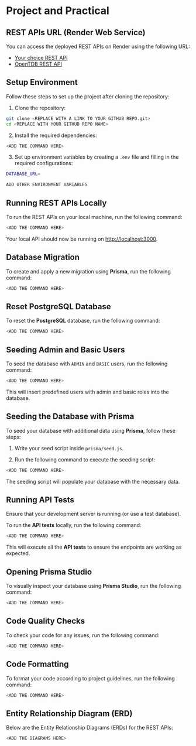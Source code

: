 # Project and Practical

## REST APIs URL (Render Web Service)
You can access the deployed REST APIs on Render using the following URL:
- [Your choice REST API](<REPLACE WITH A LINK TO YOUR REST API>)
- [OpenTDB REST API](<REPLACE WITH A LINK TO YOUR REST API>)

## Setup Environment

Follow these steps to set up the project after cloning the repository:

1. Clone the repository:

```bash
git clone <REPLACE WITH A LINK TO YOUR GITHUB REPO.git>
cd <REPLACE WITH YOUR GITHUB REPO NAME>
```

2. Install the required dependencies:

```bash
<ADD THE COMMAND HERE>
```

3. Set up environment variables by creating a `.env` file and filling in the required configurations:

```bash
DATABASE_URL=

ADD OTHER ENVIRONMENT VARIABLES
```

## Running REST APIs Locally

To run the REST APIs on your local machine, run the following command:

```bash
<ADD THE COMMAND HERE>
```

Your local API should now be running on <http://localhost:3000>.

## Database Migration

To create and apply a new migration using **Prisma**, run the following command:

```bash
<ADD THE COMMAND HERE>
```

## Reset PostgreSQL Database

To reset the **PostgreSQL** database, run the following command:

```bash
<ADD THE COMMAND HERE>
```

## Seeding Admin and Basic Users

To seed the database with `ADMIN` and `BASIC` users, run the following command:

```bash
<ADD THE COMMAND HERE>
```

This will insert predefined users with admin and basic roles into the database.

## Seeding the Database with Prisma

To seed your database with additional data using **Prisma**, follow these steps:

1. Write your seed script inside `prisma/seed.js`.

2. Run the following command to execute the seeding script:

```bash
<ADD THE COMMAND HERE>
```

The seeding script will populate your database with the necessary data.

## Running API Tests

Ensure that your development server is running (or use a test database).

To run the **API tests** locally, run the following command:

```bash
<ADD THE COMMAND HERE>
```

This will execute all the **API tests** to ensure the endpoints are working as expected.

## Opening Prisma Studio

To visually inspect your database using **Prisma Studio**, run the following command:

```bash
<ADD THE COMMAND HERE>
```

## Code Quality Checks

To check your code for any issues, run the following command:

```bash
<ADD THE COMMAND HERE>
```

## Code Formatting

To format your code according to project guidelines, run the following command:

```bash
<ADD THE COMMAND HERE>
```

## Entity Relationship Diagram (ERD)

Below are the Entity Relationship Diagrams (ERDs) for the REST APIs:

```bash
<ADD THE DIAGRAMS HERE>
```
